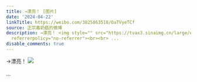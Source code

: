 ```yaml
---
title: →漂亮！ [图片]
date: '2024-04-22'
linkTitle: https://weibo.com/3825863518/OaTVyeTCf
source: 正宗毒奶菇的微博
description: →漂亮！ <img style="" src="https://tvax3.sinaimg.cn/large/e40a0b5egy1hozn8zb15ej207j03mwev.jpg"
  referrerpolicy="no-referrer"><br><br> ...
disable_comments: true
---
```

→漂亮！ <img style="" src="https://tvax3.sinaimg.cn/large/e40a0b5egy1hozn8zb15ej207j03mwev.jpg" referrerpolicy="no-referrer"><br><br> ...